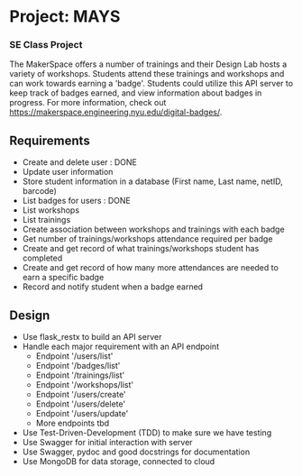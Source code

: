 # Project: MAYS
### SE Class Project
The MakerSpace offers a number of trainings and their Design Lab hosts a variety of workshops. Students attend these trainings and workshops and can work towards earning a 'badge'. Students could utilize this API server to keep track of badges earned, and view information about badges in progress.
For more information, check out https://makerspace.engineering.nyu.edu/digital-badges/.

## Requirements

- Create and delete user : DONE
- Update user information
- Store student information in a database (First name, Last name, netID, barcode)
- List badges for users : DONE
- List workshops 
- List trainings 
- Create association between workshops and trainings with each badge
- Get number of trainings/workshops attendance required per badge
- Create and get record of what trainings/workshops student has completed
- Create and get record of how many more attendances are needed to earn a specific badge
- Record and notify student when a badge earned

## Design

- Use flask_restx to build an API server
- Handle each major requirement with an API endpoint
  - Endpoint '/users/list'
  - Endpoint '/badges/list' 
  - Endpoint '/trainings/list'
  - Endpoint '/workshops/list'
  - Endpoint '/users/create'
  - Endpoint '/users/delete'
  - Endpoint '/users/update'
  - More endpoints tbd
- Use Test-Driven-Development (TDD) to make sure we have testing
- Use Swagger for initial interaction with server
- Use Swagger, pydoc and good docstrings for documentation
- Use MongoDB for data storage, connected to cloud
